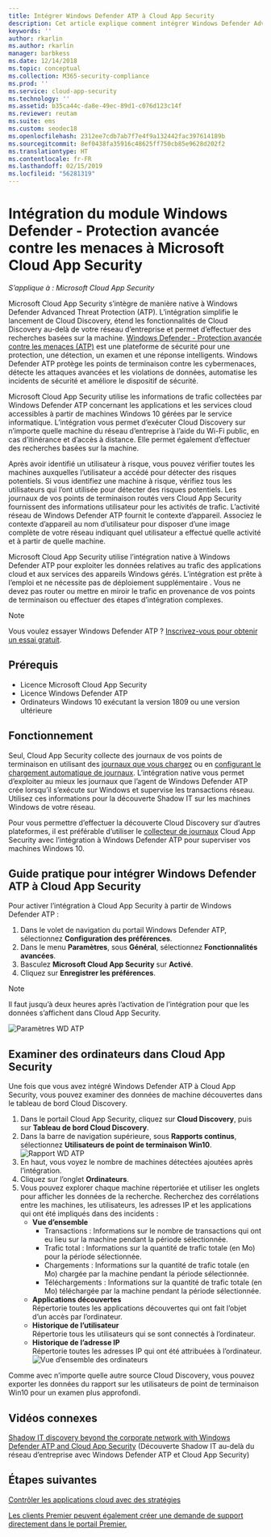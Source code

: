 ```yaml
---
title: Intégrer Windows Defender ATP à Cloud App Security
description: Cet article explique comment intégrer Windows Defender Advanced Threat Protection à Cloud App Security pour une visibilité améliorée de Shadow IT et de la gestion des risques.
keywords: ''
author: rkarlin
ms.author: rkarlin
manager: barbkess
ms.date: 12/14/2018
ms.topic: conceptual
ms.collection: M365-security-compliance
ms.prod: ''
ms.service: cloud-app-security
ms.technology: ''
ms.assetid: b35ca44c-da8e-49ec-89d1-c076d123c14f
ms.reviewer: reutam
ms.suite: ems
ms.custom: seodec18
ms.openlocfilehash: 2312ee7cdb7ab7f7e4f9a132442fac397614189b
ms.sourcegitcommit: 8ef0438fa35916c48625ff750cb85e9628d202f2
ms.translationtype: HT
ms.contentlocale: fr-FR
ms.lasthandoff: 02/15/2019
ms.locfileid: "56281319"
---
```

# <a name="windows-defender-advanced-threat-protection-integration-with-microsoft-cloud-app-security"></a>Intégration du module Windows Defender - Protection avancée contre les menaces à Microsoft Cloud App Security

*S’applique à : Microsoft Cloud App Security*

Microsoft Cloud App Security s’intègre de manière native à Windows Defender Advanced Threat Protection (ATP). L’intégration simplifie le lancement de Cloud Discovery, étend les fonctionnalités de Cloud Discovery au-delà de votre réseau d’entreprise et permet d’effectuer des recherches basées sur la machine. [Windows Defender - Protection avancée contre les menaces (ATP)](https://docs.microsoft.com/windows/security/threat-protection/windows-defender-atp/windows-defender-advanced-threat-protection) est une plateforme de sécurité pour une protection, une détection, un examen et une réponse intelligents. Windows Defender ATP protège les points de terminaison contre les cybermenaces, détecte les attaques avancées et les violations de données, automatise les incidents de sécurité et améliore le dispositif de sécurité.

Microsoft Cloud App Security utilise les informations de trafic collectées par Windows Defender ATP concernant les applications et les services cloud accessibles à partir de machines Windows 10 gérées par le service informatique. L’intégration vous permet d’exécuter Cloud Discovery sur n’importe quelle machine du réseau d’entreprise à l’aide du Wi-Fi public, en cas d’itinérance et d’accès à distance. Elle permet également d’effectuer des recherches basées sur la machine.

Après avoir identifié un utilisateur à risque, vous pouvez vérifier toutes les machines auxquelles l’utilisateur a accédé pour détecter des risques potentiels. Si vous identifiez une machine à risque, vérifiez tous les utilisateurs qui l’ont utilisée pour détecter des risques potentiels. Les journaux de vos points de terminaison routés vers Cloud App Security fournissent des informations utilisateur pour les activités de trafic. L’activité réseau de Windows Defender ATP fournit le contexte d’appareil. Associez le contexte d’appareil au nom d’utilisateur pour disposer d’une image complète de votre réseau indiquant quel utilisateur a effectué quelle activité et à partir de quelle machine.

Microsoft Cloud App Security utilise l’intégration native à Windows Defender ATP pour exploiter les données relatives au trafic des applications cloud et aux services des appareils Windows gérés. L’intégration est prête à l’emploi et ne nécessite pas de déploiement supplémentaire . Vous ne devez pas router ou mettre en miroir le trafic en provenance de vos points de terminaison ou effectuer des étapes d’intégration complexes.

> [!NOTE]
> Vous voulez essayer Windows Defender ATP ? [Inscrivez-vous pour obtenir un essai gratuit](https://www.microsoft.com/WindowsForBusiness/windows-atp?ocid=docs-wdatp-assignaccess-abovefoldlink).
>


## <a name="prerequisites"></a>Prérequis

- Licence Microsoft Cloud App Security
- Licence Windows Defender ATP
- Ordinateurs Windows 10 exécutant la version 1809 ou une version ultérieure


## <a name="how-it-works"></a>Fonctionnement

Seul, Cloud App Security collecte des journaux de vos points de terminaison en utilisant des [journaux que vous chargez](create-snapshot-cloud-discovery-reports.md) ou en [configurant le chargement automatique de journaux](discovery-docker.md). L’intégration native vous permet d’exploiter au mieux les journaux que l’agent de Windows Defender ATP crée lorsqu’il s’exécute sur Windows et supervise les transactions réseau. Utilisez ces informations pour la découverte Shadow IT sur les machines Windows de votre réseau.

Pour vous permettre d’effectuer la découverte Cloud Discovery sur d’autres plateformes, il est préférable d’utiliser le [collecteur de journaux](discovery-docker.md) Cloud App Security avec l’intégration à Windows Defender ATP pour superviser vos machines Windows 10.

## <a name="how-to-integrate-windows-defender-atp-with-cloud-app-security"></a>Guide pratique pour intégrer Windows Defender ATP à Cloud App Security

Pour activer l’intégration à Cloud App Security à partir de Windows Defender ATP :

1. Dans le volet de navigation du portail Windows Defender ATP, sélectionnez **Configuration des préférences**.
2. Dans le menu **Paramètres**, sous **Général**, sélectionnez **Fonctionnalités avancées**.
3. Basculez **Microsoft Cloud App Security** sur **Activé**.
4. Cliquez sur **Enregistrer les préférences**.

>[!NOTE]
> Il faut jusqu’à deux heures après l’activation de l’intégration pour que les données s’affichent dans Cloud App Security.
>

   ![Paramètres WD ATP](./media/wdatp-settings.png)

## <a name="investigate-machines-in-cloud-app-security"></a>Examiner des ordinateurs dans Cloud App Security

Une fois que vous avez intégré Windows Defender ATP à Cloud App Security, vous pouvez examiner des données de machine découvertes dans le tableau de bord Cloud Discovery.

1. Dans le portail Cloud App Security, cliquez sur **Cloud Discovery**, puis sur **Tableau de bord Cloud Discovery**.
2. Dans la barre de navigation supérieure, sous **Rapports continus**, sélectionnez **Utilisateurs de point de terminaison Win10**.
  ![Rapport WD ATP](./media/win10-dashboard-report.png)
3. En haut, vous voyez le nombre de machines détectées ajoutées après l’intégration.
4. Cliquez sur l’onglet **Ordinateurs**.
5. Vous pouvez explorer chaque machine répertoriée et utiliser les onglets pour afficher les données de la recherche. Recherchez des corrélations entre les machines, les utilisateurs, les adresses IP et les applications qui ont été impliqués dans des incidents :
   - **Vue d’ensemble**
      - Transactions : Informations sur le nombre de transactions qui ont eu lieu sur la machine pendant la période sélectionnée.
      - Trafic total : Informations sur la quantité de trafic totale (en Mo) pour la période sélectionnée.
     - Chargements : Informations sur la quantité de trafic totale (en Mo) chargée par la machine pendant la période sélectionnée.
     - Téléchargements : Informations sur la quantité de trafic totale (en Mo) téléchargée par la machine pendant la période sélectionnée.
   - **Applications découvertes**<br>
  Répertorie toutes les applications découvertes qui ont fait l’objet d’un accès par l’ordinateur.
   - **Historique de l’utilisateur**<br>
    Répertorie tous les utilisateurs qui se sont connectés à l’ordinateur.
   - **Historique de l’adresse IP**<br>
    Répertorie toutes les adresses IP qui ont été attribuées à l’ordinateur.
 ![Vue d’ensemble des ordinateurs](./media/machines-overview.png)
 
Comme avec n’importe quelle autre source Cloud Discovery, vous pouvez exporter les données du rapport sur les utilisateurs de point de terminaison Win10 pour un examen plus approfondi. 


## <a name="related-videos"></a>Vidéos connexes

[Shadow IT discovery beyond the corporate network with Windows Defender ATP and Cloud App Security](https://www.youtube.com/watch?v=f8hbvbY1Hnc) (Découverte Shadow IT au-delà du réseau d’entreprise avec Windows Defender ATP et Cloud App Security)  

## <a name="next-steps"></a>Étapes suivantes 
[Contrôler les applications cloud avec des stratégies](control-cloud-apps-with-policies.md) 

[Les clients Premier peuvent également créer une demande de support directement dans le portail Premier.](https://premier.microsoft.com/)  
  
